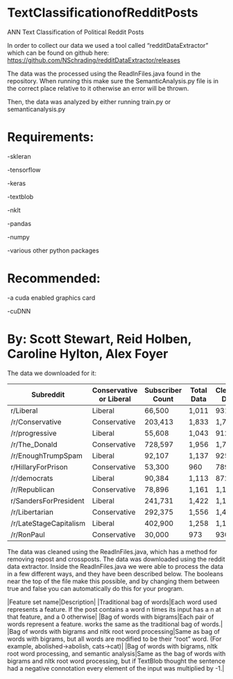# TextClassificationofRedditPosts
ANN Text Classification of Political Reddit Posts

In order to collect our data we used a tool called “redditDataExtractor” which can be found on github here: https://github.com/NSchrading/redditDataExtractor/releases

The data was the processed using the ReadInFiles.java found in the repository. When running this make sure the SemanticAnalysis.py file is in the correct place relative to it otherwise an error will be thrown.

Then, the data was analyzed by either running train.py or semanticanalysis.py 

# Requirements:
-skleran

-tensorflow

-keras

-textblob

-nklt

-pandas

-numpy

-various other python packages

# Recommended:
-a cuda enabled graphics card

-cuDNN

# By: Scott Stewart, Reid Holben, Caroline Hylton, Alex Foyer
The data we downloaded for it:


|Subreddit| Conservative or Liberal|Subscriber Count|Total Data |Cleaned Data|
|---------| -----------------------|----------------|-----------|------------|
|r/Liberal|Liberal|66,500|1,011|931|
|/r/Conservative|Conservative |203,413|1,833|1,731|
|/r/progressive|Liberal|55,608|1,043|912|
|/r/The_Donald|Conservative|728,597|1,956|1,742|
|/r/EnoughTrumpSpam|Liberal|92,107|1,137|925|
|r/HillaryForPrison|Conservative|53,300|960|789|
|/r/democrats|Liberal|90,384|1,113|872|
|/r/Republican|Conservative|78,896|1,161|1,120|
|r/SandersForPresident|Liberal|241,731|1,422|1,189|
|/r/Libertarian|Conservative|292,375|1,556|1,473|
|/r/LateStageCapitalism|Liberal|402,900|1,258|1,153|
|/r/RonPaul|Conservative|30,000|973|930|

The data was cleaned using the ReadInFiles.java, which has a method for removing repost and crossposts. The data was downloaded using the reddit data extractor.
Inside the ReadInFiles.java we were able to process the data in a few different ways, and they have been described below. The booleans near the top of the file make this possible, and by changing them between true and false you can automatically do this for your program. 

|Feature set name|Description|
|Traditional bag of words|Each word used represents a feature. If the post contains a word n times its input has a n at that feature, and a 0 otherwise|
|Bag of words with bigrams|Each pair of words represent a feature. works the same as the traditional bag of words.|
|Bag of words with bigrams and nltk root word processing|Same as bag of words with bigrams, but all words are modified to be their “root” word. (For example, abolished->abolish, cats->cat)|
|Bag of words with bigrams, nltk root word processing, and semantic analysis|Same as the bag of words with bigrams and nltk root word processing, but if TextBlob thought the sentence had a negative connotation every element of the input was multiplied by -1.|


